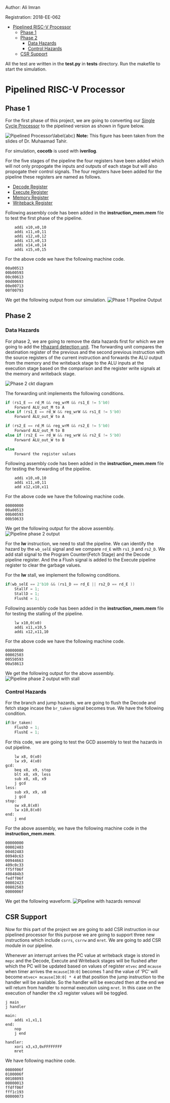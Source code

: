Author: Ali Imran

Registration: 2018-EE-062

- [Pipelined RISC-V Processor](#pipelined-risc-v-processor)
  - [Phase 1](#phase-1)
  - [Phase 2](#phase-2)
    - [Data Hazards](#data-hazards)
    - [Control Hazards](#control-hazards)
  - [CSR Support](#csr-support)

All the test are written in the **test.py** in **tests** directory. Run the makefile to start the simulation. 

# Pipelined RISC-V Processor
## Phase 1
For the first phase of this project, we are going to  converting our [Single Cycle Processor](../Single-Cycle) to the pipelined version as shown in figure below.

![Pipelined Processor\label{abc}](Figures/ckt.png)
**Note:** This figure has been taken from the slides of Dr. Muhaamad Tahir.

For simulation, **cocotb** is used with **iverilog**.

For the five stages of the pipeline the four registers have been added which will not only propogate the inputs and outputs of each stage but will also propogate their control signals. The four registers have been added for the pipeline these registers are named as follows.

- [Decode Register](srcs/Decode.sv)
- [Execute Register](srcs/Execute.sv)
- [Memory Register](srcs/Memory.sv)
- [Writeback Register](srcs/Writeback.sv)

Following assembly code has been added in the **instruction_mem.mem** file to test the first phase of the pipeline.
```assembly
    addi x10,x0,10
    addi x11,x0,11
    addi x12,x0,12
    addi x13,x0,13
    addi x14,x0,14
    addi x15,x0,15
```
For the above code we have the following machine code.
```
00a00513
00b00593
00c00613
00d00693
00e00713
00f00793
```
We get the following output from our simulation.
![Phase 1 Pipeline Output](Figures/phase1_out.png)
## Phase 2
### Data Hazards
For phase 2, we are going to remove the data hazards first for which we are going to add the [Hhazard detection unit](srcs/forwarding_unit.sv). The forwarding unit compares the destination register of the previous and the second previous instruction with the source registers of the current instruction and forwards the ALU output from the memory and the writeback stage to the ALU inputs at the execution stage based on the comparison and the register write signals at the memory and writeback stage.

![Phase 2 ckt diagram](Figures/ckt2.png)

The forwarding unit implements the following conditions.
```verilog
if (rs1_E == rd_M && reg_wrM && rs1_E != 5'b0) 
    Forward ALU_out_M to A
else if (rs1_E == rd_W && reg_wrW && rs1_E != 5'b0) 
    Forward ALU_out_W to A

if (rs2_E == rd_M && reg_wrM && rs2_E != 5'b0)
    Forward ALU_out_M to B
else if (rs2_E == rd_W && reg_wrW && rs2_E != 5'b0) 
    Forward ALU_out_W to B

else
    Forward the register values
```

Following assembly code has been added in the **instruction_mem.mem** file for testing the forwarding of the pipeline.
```assembly
    addi x10,x0,10
    addi x11,x0,11
    add x12,x10,x11
```
For the above code we have the following machine code.
```
00000000
00a00513
00b00593
00b50633
```
We get the following output for the above assembly.
![Pipeline phase 2 output](Figures/phase2_data_out.png)


For the **lw** instruction, we need to stall the pipeline. We can identify the hazard by the `wb_selE` signal and we compare `rd_E` with `rs1_D` and `rs2_D`. We add stall signal to the Program Counter(Fetch Stage) and the Decode pipeline register. And the a Flush signal is added to the Execute pipeline register to clear the garbage values. 

For the **lw** stall, we implement the following conditions.
```verilog
if(wb_selE == 2'b10 && (rs1_D == rd_E || rs2_D == rd_E )) 
    StallF = 1;
    StallD = 1;
    FlushE = 1;
``` 

Following assembly code has been added in the **instruction_mem.mem** file for testing the stalling of the pipeline.
```assembly
    lw x10,0(x0)
    addi x11,x10,5
    addi x12,x11,10
```
For the above code we have the following machine code.
```
00000000
00002503
00550593
00a58613
```
We get the following output for the above assembly.
![Pipeline phase 2 output with stall](Figures/phase2_data_out1.png)

### Control Hazards
For the branch and jump hazards, we are going to flush the Decode and fetch stage incase the `br_taken` signal becomes true. We have the following condition.

```verilog
if(br_taken)
    FlushD = 1;
    FlushE = 1;
```

For this code, we are going to test the GCD assembly to test the hazards in out pipeline.
```assembly
    lw x8, 0(x0)
    lw x9, 4(x0)
gcd:
    beq x8, x9, stop
    blt x8, x9, less
    sub x8, x8, x9
    j gcd
less:
    sub x9, x9, x8
    j gcd
stop:
    sw x8,8(x0)
    lw x10,8(x0)
end:
    j end
 ```
For the above assembly, we have the following machine code in the **instruction_mem.mem**.
```machine
00000000
00002403
00402483
00940c63
00944663
409c0c33
ff5ff06f
408484b3
fedff06f
00802423
00802503
0000006f
```
We get the following waveform.
![Pipeline with hazards removal](Figures/phase2_data_out2.png)

## CSR Support
Now for this part of the project we are going to add CSR instruction in our pipelined processor for this purpose we are going to support three new instructions which include `csrrs`, `csrrw` and `mret`. We are going to add CSR module in our pipeline.

Whenever an interrupt arrives the PC value at writeback stage is stored in `mepc` and the Decode, Execute and Writeback stages will be flushed after which the PC will be updated based on values of register `mtvec` and `mcause` when timer arrives the `mcause[30:0]` becomes 1 and the value of 'PC' will become `mtvec+ mcause[30:0] * 4` at that position the jump instruction to the handler will be available. So the handler will be executed then at the end we will return from handler to normal execution using `mret`. In this case on the execution of handler the x3 register values will be toggled.

```assembly
j main
j handler

main:
	addi x1,x1,1
end:
	nop
    j end

handler:
	xori x3,x3,0xFFFFFFFF
    mret
```
We have following machine code.

```
0080006f
0100006f
00108093
00000013
ffdff06f
fff1c193
00000073
```

